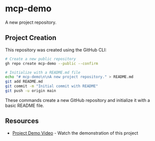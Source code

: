 # mcp-demo

A new project repository.

## Project Creation

This repository was created using the GitHub CLI:

```bash
# Create a new public repository
gh repo create mcp-demo --public --confirm

# Initialize with a README.md file
echo "# mcp-demo\n\nA new project repository." > README.md
git add README.md
git commit -m "Initial commit with README"
git push -u origin main
```

These commands create a new GitHub repository and initialize it with a basic README file.

## Resources

- [Project Demo Video](https://www.youtube.com/watch?v=3Jsh4brTjE0) - Watch the demonstration of this project
